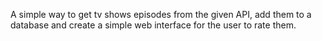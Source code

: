 A simple way to get tv shows episodes from the given API, add them to a database and create a simple web interface for the user to rate them.
